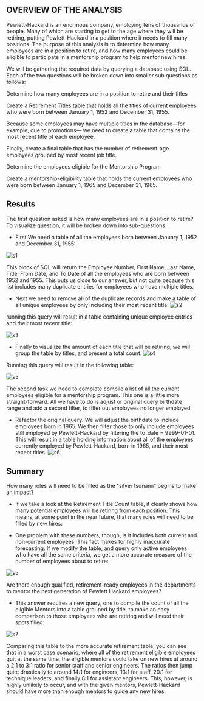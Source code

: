 ## OVERVIEW OF THE ANALYSIS
Pewlett-Hackard is an enormous company, employing tens of thousands of people. Many of which are starting to get to the age where they will be retiring, putting Pewlett-Hackard in a position where it needs to fill many positions. The purpose of this analysis is to determine how many employees are in a position to retire, and how many employees could be eligible to participate in a mentorship program to help mentor new hires.

We will be gathering the required data by querying a database using SQL. Each of the two questions will be broken down into smaller sub questions as follows:

Determine how many employees are in a position to retire and their titles

Create a Retirement Titles table that holds all the titles of current employees who were born between January 1, 1952 and December 31, 1955.

Because some employees may have multiple titles in the database—for example, due to promotions— we need to create a table that contains the most recent title of each employee.

Finally, create a final table that has the number of retirement-age employees grouped by most recent job title.

Determine the employees eligible for the Mentorship Program

Create a mentorship-eligibility table that holds the current employees who were born between January 1, 1965 and December 31, 1965.
## Results
The first question asked is how many employees are in a position to retire? To visualize question, it will be broken down into sub-questions.

* First We need a table of all the employees born between January 1, 1952 and December 31, 1955:

![s1](https://user-images.githubusercontent.com/111541268/194394267-e0f6260d-b513-4d37-9378-6ecf34f1fee0.png)

This block of SQL will return the Employee Number, First Name, Last Name, Title, From Date, and To Date of all the employees who are born between 1952 and 1955. This puts us close to our answer, but not quite because this list includes many duplicate entries for employees who have multiple titles.

* Next we need to remove all of the duplicate records and make a table of all unique employees by only including their most recent title:
![s2](https://user-images.githubusercontent.com/111541268/194394324-37092ec1-c820-449d-bee9-029f3974d224.png)


running this query will result in a table containing unique employee entries and their most recent title:


![s3](https://user-images.githubusercontent.com/111541268/194394355-6cb08d27-c001-43b5-92e9-c852a577cf4a.png)

* Finally to visualize the amount of each title that will be retiring, we will group the table by titles, and present a total count:
![s4](https://user-images.githubusercontent.com/111541268/194394478-8af26230-f916-4608-85cf-493468346928.png)

Running this query will result in the following table:

![s5](https://user-images.githubusercontent.com/111541268/194394503-e940daa0-8ec5-46b8-9ab5-dcb0a57d74f3.png)

The second task we need to complete compile a list of all the current employees eligible for a mentorship program. This one is a little more straight-forward. All we have to do is adjust or original query birthdate range and add a second filter, to filter out employees no longer employed.

* Refactor the original query. We will adjust the birthdate to include employees born in 1965. We then filter those to only include employees still employed by Pewlett-Hackard by filtering the to_date = 9999-01-01. This will result in a table holding information about all of the employees currently employed by Pewlett-Hackard, born in 1965, and their most recent titles.
![s6](https://user-images.githubusercontent.com/111541268/194394555-49f99d6f-91d9-4a86-9a55-ec428cee38fb.png)


## Summary
How many roles will need to be filled as the "silver tsunami" begins to make an impact?

* If we take a look at the Retirement Title Count table, it clearly shows how many potential employees will be retiring from each position. This means, at some point in the near future, that many roles will need to be filled by new hires:


* One problem with these numbers, though, is it includes both current and non-current employees. This fact makes for highly inaccurate forecasting. If we modify the table, and query only active employees who have all the same criteria, we get a more accurate measure of the number of employees about to retire:

![s5](https://user-images.githubusercontent.com/111541268/194394626-e8455415-502f-4a2c-9506-00a0cb0f4d28.png)

Are there enough qualified, retirement-ready employees in the departments to mentor the next generation of Pewlett Hackard employees?

* This answer requires a new query, one to compile the count of all the eligible Mentors into a table grouped by title, to make an easy comparison to those employees who are retiring and will need their spots filled:

![s7](https://user-images.githubusercontent.com/111541268/194394644-6b4b8606-c160-429d-ad6a-cb83a52c499b.png)

Comparing this table to the more accurate retirement table, you can see that in a worst case scenario, where all of the retirement eligible employees quit at the same time, the eligible mentors could take on new hires at around a 2:1 to 3:1 ratio for senior staff and senior engineers. The ratios then jump quite drastically to around 14:1 for engineers, 13:1 for staff, 20:1 for technique leaders, and finally 8:1 for assistant engineers. This, however, is highly unlikely to occur, and with the given mentors, Pewlett-Hackard should have more than enough mentors to guide any new hires.
